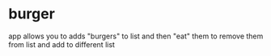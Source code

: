 # burger
app allows you to adds "burgers" to list and then "eat" them to remove them from list and add to different list
